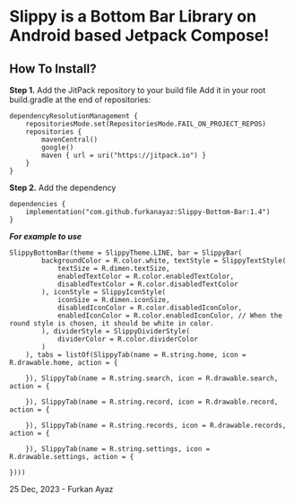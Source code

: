 # Slippy is a Bottom Bar Library on Android based Jetpack Compose!

## How To Install?

**Step 1.** Add the JitPack repository to your build file
Add it in your root build.gradle at the end of repositories:

```
dependencyResolutionManagement {
    repositoriesMode.set(RepositoriesMode.FAIL_ON_PROJECT_REPOS)
    repositories {
        mavenCentral()
        google()
        maven { url = uri("https://jitpack.io") }
    }
}
```

**Step 2.** Add the dependency

```
dependencies {
	implementation("com.github.furkanayaz:Slippy-Bottom-Bar:1.4")
}
```

***For example to use***

```
SlippyBottomBar(theme = SlippyTheme.LINE, bar = SlippyBar(
        backgroundColor = R.color.white, textStyle = SlippyTextStyle(
            textSize = R.dimen.textSize,
            enabledTextColor = R.color.enabledTextColor,
            disabledTextColor = R.color.disabledTextColor
        ), iconStyle = SlippyIconStyle(
            iconSize = R.dimen.iconSize,
            disabledIconColor = R.color.disabledIconColor,
            enabledIconColor = R.color.enabledIconColor, // When the round style is chosen, it should be white in color.
        ), dividerStyle = SlippyDividerStyle(
            dividerColor = R.color.dividerColor
        )
    ), tabs = listOf(SlippyTab(name = R.string.home, icon = R.drawable.home, action = {
        
    }), SlippyTab(name = R.string.search, icon = R.drawable.search, action = {
        
    }), SlippyTab(name = R.string.record, icon = R.drawable.record, action = {
        
    }), SlippyTab(name = R.string.records, icon = R.drawable.records, action = {
        
    }), SlippyTab(name = R.string.settings, icon = R.drawable.settings, action = {
        
})))
```

25 Dec, 2023 - Furkan Ayaz

